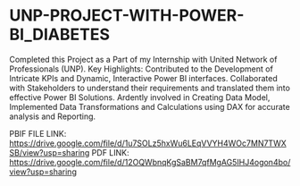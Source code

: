 # UNP-PROJECT-WITH-POWER-BI_DIABETES
Completed this Project as a Part of my Internship with United Network of Professionals (UNP).
Key Highlights:
Contributed to the Development of Intricate KPIs and Dynamic, Interactive Power BI interfaces.
Collaborated with Stakeholders to understand their requirements and translated them into effective Power BI Solutions.
Ardently involved in Creating Data Model, Implemented Data Transformations and Calculations using DAX for accurate analysis and Reporting.

PBIF FILE LINK: https://drive.google.com/file/d/1u7SOLz5hxWu6LEqVVYH4WOc7MN7TWXSB/view?usp=sharing
PDF LINK: https://drive.google.com/file/d/12OQWbnqKgSaBM7qfMgAG5IHJ4ogon4bo/view?usp=sharing

